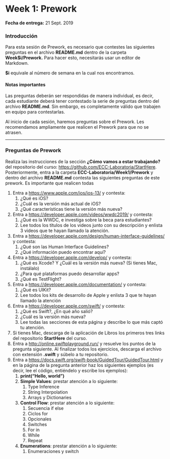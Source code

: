   # Week 1: Prework

**Fecha de entrega:** 21 Sept. 2019 

### Introducción 

Para esta sesión de Prework, es necesario que contestes las siguientes preguntas en el archivo **README.md** dentro de la carpeta **Week$i/Prework.** Para hacer esto, necesitarás usar un editor de Markdown. 

**$i** equivale al número de semana en la cual nos encontramos. 

#### **Notas importantes** 

Las preguntas deberán ser respondidas de manera individual, es decir, cada estudiante deberá tener contestado la serie de preguntas dentro del  archivo **README.md**. Sin embargo, es completamente válido que trabajen en equipo para contestarlas. 

Al inicio de cada sesión, haremos preguntas sobre el Prework. Les recomendamos ampliamente que realicen el Prework para que no se atrasen. 

---

### Preguntas de Prework 

Realiza las instrucciones de la sección **¿Cómo vamos a estar trabajando?** del repositorio del curso: https://github.com/ECC-Laboratoria/StartHere. Posteriormente, entra a la carpeta **ECC-Laboratoria/Week1/Prework** y dentro del archivo **README.md** contesta las siguientes preguntas de este prework. Es importante que realicen todas 

1. Entra a https://www.apple.com/ios/ios-13/ y contesta:
   1. ¿Qué es iOS?
   2. ¿Cuál es la versión más actual de iOS?
   3. ¿Qué características tiene la versión más nueva?
2. Entra a https://developer.apple.com/videos/wwdc2019/ y contesta: 
   1. ¿Qué es la WWDC, e investiga sobre la beca para estudiantes?
   2. Lee todos los títulos de los videos junto con su descripción y enlista 3 videos que te hayan llamado la atención. 
3. Entra a https://developer.apple.com/design/human-interface-guidelines/ y contesta: 
   1. ¿Qué son las Human Interface Guidelines?
   2. ¿Qué información puedo encontrar aquí?
4. Entra a https://developer.apple.com/develop/ y contesta: 
   1. ¿Qué es Xcode? Y ¿Cuál es la versión más nueva? (Si tienes Mac, instálalo) 
   2. ¿Para qué plataformas puedo desarrollar apps?
   3. ¿Qué es TestFlight?
5. Entra a https://developer.apple.com/documentation/ y contesta: 
   1. ¿Qué es UIKit?
   2. Lee todos los kits de desarrollo de Apple y enlista 3 que te hayan llamado la atención
6. Entra a https://developer.apple.com/swift/ y contesta: 
   1. ¿Qué es Swift?, ¿En qué año salió?
   2. ¿Cuál es la versión más nueva?
   3. Lee todas las secciones de esta página y describe lo que más captó tu atención. 
7. Si tienes Mac, descarga de la aplicación de Libros los primeros tres links del repositorio **StartHere** del curso. 
8. Entra a http://online.swiftplayground.run/ y resuelve los puntos de la pregunta siguiente. Al finalizar todos los ejercicios, descarga el archivo con extensión **.swift** y súbelo a tu repositorio.
9. Entra a https://docs.swift.org/swift-book/GuidedTour/GuidedTour.html y en la página de la pregunta anterior haz los siguientes ejemplos (es decir, lee el código, entiéndelo y escribe los ejemplos): 
   1. **print(“Hello, world”)** 
   2. **Simple Values**: prestar atención a lo siguiente: 
      1. Type Inference 
      2. String Interpolation
      3. Arrays y Dictionaries 
   3. **Control Flow**: prestar atención a lo siguiente:
      1. Secuencia if else 
      2. Ciclos for 
      3. Opcionales 
      4. Switches 
      5. For in 
      6. While 
      7. Repeat
   4. **Enumerations**: prestar atención a lo siguiente:
      1. Enumeraciones y switch 

